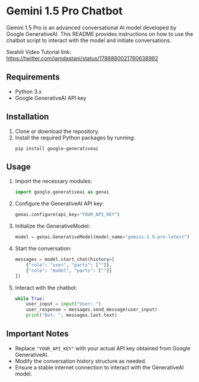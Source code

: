 # Gemini 1.5 Pro Chatbot

Gemini 1.5 Pro is an advanced conversational AI model developed by Google GenerativeAI. This README provides instructions on how to use the chatbot script to interact with the model and initiate conversations.

Swahili Video Tutorial link:
https://twitter.com/iamdastani/status/1788880021760638992

## Requirements
- Python 3.x
- Google GenerativeAI API key

## Installation
1. Clone or download the repository.
2. Install the required Python packages by running:
    ```
    pip install google-generativeai
    ```

## Usage
1. Import the necessary modules:
    ```python
    import google.generativeai as genai
    ```

2. Configure the GenerativeAI API key:
    ```python
    genai.configure(api_key="YOUR_API_KEY")
    ```

3. Initialize the GenerativeModel:
    ```python
    model = genai.GenerativeModel(model_name="gemini-1.5-pro-latest")
    ```

4. Start the conversation:
    ```python
    messages = model.start_chat(history=[
        {"role": "user", "parts": [""]},
        {"role": "model", "parts": [""]}
    ])
    ```

5. Interact with the chatbot:
    ```python
    while True:
        user_input = input("User: ")
        user_response = messages.send_message(user_input)
        print("Bot: ", messages.last.text)
    ```

## Important Notes
- Replace `"YOUR_API_KEY"` with your actual API key obtained from Google GenerativeAI.
- Modify the conversation history structure as needed.
- Ensure a stable internet connection to interact with the GenerativeAI model.

